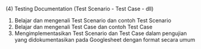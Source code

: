 (4) Testing Documentation (Test Scenario - Test Case - dll)

1. Belajar dan mengenali Test Scenario dan contoh Test Scenario 
2. Belajar dan mengenali Test Case dan contoh Test Case 
3. Mengimplementasikan Test Scenario dan Test Case dalam pengujian yang didokumentasikan pada Googlesheet dengan format secara umum